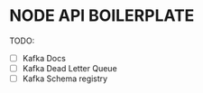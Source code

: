 # NODE API BOILERPLATE

TODO:
- [ ] Kafka Docs
- [ ] Kafka Dead Letter Queue
- [ ] Kafka Schema registry
